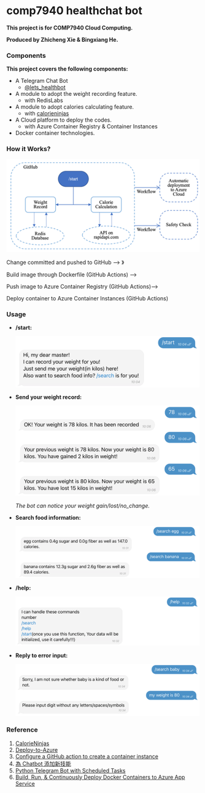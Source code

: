 # comp7940 healthchat bot

**This project is for COMP7940 Cloud Computing.**

**Produced by Zhicheng Xie & Bingxiang He.**

### Components

**This project covers the following components:**

- A Telegram Chat Bot
    - [@lets_healthbot](t.me/lets_healthbot)
- A module to adopt the weight recording feature.
    - with RedisLabs
- A module to adopt calories calculating feature.
    - with [calorieninjas](https://rapidapi.com/calorieninjas/api/calorieninjas)
- A Cloud platform to deploy the codes.
    - with Azure Container Registry & Container Instances
- Docker container technologies.

### How it Works?

![image](https://github.com/DaveXie/comp7940_health_bot/blob/main/resources/workflow.png)

Change committed and pushed to GitHub —> 》

Build image through Dockerfile (GitHub Actions) —>

Push image to Azure Container Registry (GitHub Actions)—>

Deploy container to Azure Container Instances (GitHub Actions)

### Usage

- **/start:**

    ![image](https://github.com/DaveXie/comp7940_health_bot/blob/main/resources/start.png)

- **Send your weight record:**

    ![image](https://github.com/DaveXie/comp7940_health_bot/blob/main/resources/weight.png)

    *The bot can notice your weight gain/lost/no_change.*

- **Search food information:**

    ![image](https://github.com/DaveXie/comp7940_health_bot/blob/main/resources/food.png)

- **/help:**

    ![image](https://github.com/DaveXie/comp7940_health_bot/blob/main/resources/help.png)

- **Reply to error input:**

    ![image](https://github.com/DaveXie/comp7940_health_bot/blob/main/resources/error.png)

### Reference
1. [CalorieNinjas](https://rapidapi.com/calorieninjas/api/calorieninjas)
2. [Deploy-to-Azure](https://docs.microsoft.com/en-us/azure/developer/github/deploy-to-azure)
3. [Configure a GitHub action to create a container instance](https://docs.microsoft.com/zh-cn/azure/container-instances/container-instances-github-action)
4. [為 Chatbot 添加新技能](https://zaoldyeck.medium.com/add-custom-skill-into-chatbot-cef9bfeeef52#Last%20Step%20-%20Deployment)
5. [Python Telegram Bot with Scheduled Tasks](https://medium.com/analytics-vidhya/python-telegram-bot-with-scheduled-tasks-932edd61c534)
6. [Build, Run, & Continuously Deploy Docker Containers to Azure App Service](https://www.youtube.com/watch?v=O5aXcmKc1HU)

